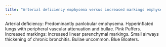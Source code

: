 ```yaml
---
title: "Arterial deficiency emphysema versus increased markings emphysema."
---
```

Arterial deficiency: Predominantly panlobular emphysema. Hyperinflated lungs with peripheral vascular attenuation and bullae. Pink Puffers. Increased markings: Increased linear parenchymal markings. Small airways thickening of chronic bronchitis. Bullae uncommon. Blue Bloaters.

